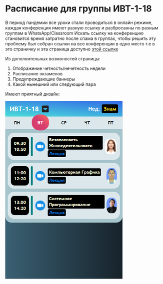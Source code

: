 # Расписание для группы ИВТ-1-18
В период пандемии все уроки стали проводиться в онлайн режиме, каждая конференция имеют разную ссылку и разбросанны по разным группам в WhatsApp/Classroom
Искать ссылку на конференцию становится время затратно после спама в группах, чтобы решить эту проблему был собран ссылки на все конференции в одно место т.е в это страничку и эта страница доступно [этой ссылке](https://baktybek0v.github.io/ivt/)

Из дополнительных возмоностей страницы:

1. Отображение четность/нечетность недели 
2. Расписание экзаменов
3. Предупреждающие баннеры 
4. Какой нынешний или следующий пара

Имеют приятный дизайн:

  ![screen](img/screen.png)
